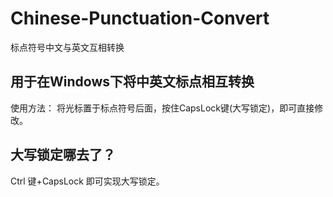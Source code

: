 # Chinese-Punctuation-Convert
标点符号中文与英文互相转换

## 用于在Windows下将中英文标点相互转换
使用方法：
将光标置于标点符号后面，按住CapsLock键(大写锁定)，即可直接修改。

## 大写锁定哪去了？
Ctrl 键+CapsLock 即可实现大写锁定。
